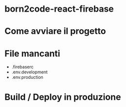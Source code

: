 born2code-react-firebase
======================

# Come avviare il progetto

# File mancanti
- .firebaserc
- .env.development
- .env.production

# Build / Deploy in produzione
